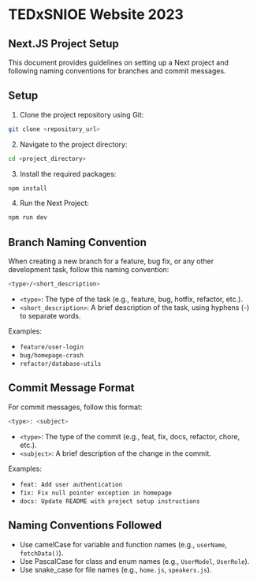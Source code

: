 # TEDxSNIOE Website 2023

## Next.JS Project Setup

This document provides guidelines on setting up a Next project and following naming conventions for branches and commit messages.

## Setup

1. Clone the project repository using Git:
```bash 
git clone <repository_url>
```
2. Navigate to the project directory:
```bash
cd <project_directory>
```
3. Install the required packages:
```dart
npm install
```
4. Run the Next Project:
```dart
npm run dev
```


## Branch Naming Convention

When creating a new branch for a feature, bug fix, or any other development task, follow this naming convention:

```bash
<type>/<short_description>
```

- `<type>`: The type of the task (e.g., feature, bug, hotfix, refactor, etc.).
- `<short_description>`: A brief description of the task, using hyphens (-) to separate words.

Examples:
- `feature/user-login`
- `bug/homepage-crash`
- `refactor/database-utils`

## Commit Message Format

For commit messages, follow this format:

```bash
<type>: <subject>
```

- `<type>`: The type of the commit (e.g., feat, fix, docs, refactor, chore, etc.).
- `<subject>`: A brief description of the change in the commit.

Examples:
- `feat: Add user authentication`
- `fix: Fix null pointer exception in homepage`
- `docs: Update README with project setup instructions`

## Naming Conventions Followed

- Use camelCase for variable and function names (e.g., `userName`, `fetchData()`).
- Use PascalCase for class and enum names (e.g., `UserModel`, `UserRole`).
- Use snake_case for file names (e.g., `home.js`, `speakers.js`).

